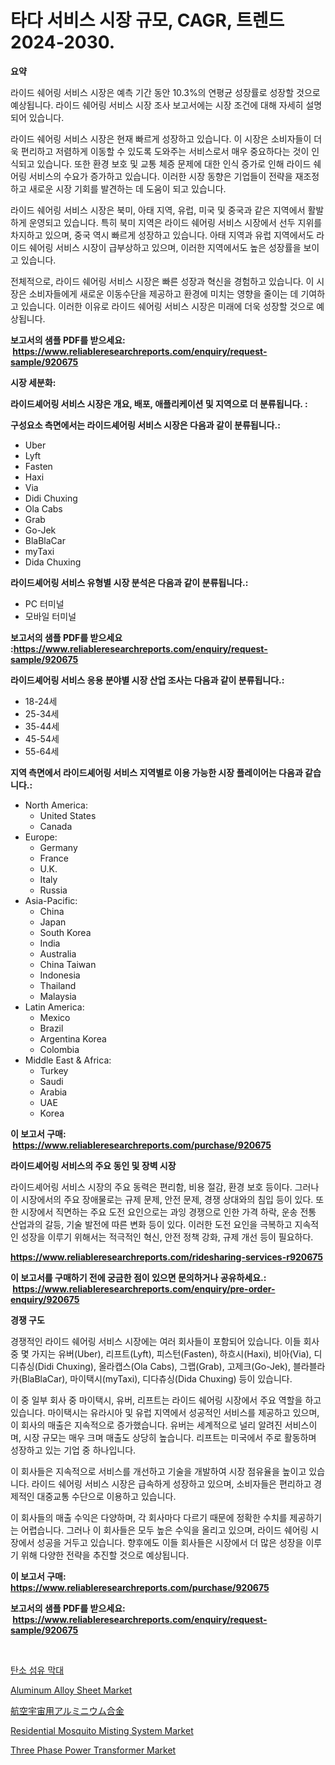 <p><h1>타다 서비스 시장 규모, CAGR, 트렌드 2024-2030.</h1></p><p><strong>요약</strong></p>
<p><p>라이드 쉐어링 서비스 시장은 예측 기간 동안 10.3%의 연평균 성장률로 성장할 것으로 예상됩니다. 라이드 쉐어링 서비스 시장 조사 보고서에는 시장 조건에 대해 자세히 설명되어 있습니다.</p><p>라이드 쉐어링 서비스 시장은 현재 빠르게 성장하고 있습니다. 이 시장은 소비자들이 더욱 편리하고 저렴하게 이동할 수 있도록 도와주는 서비스로서 매우 중요하다는 것이 인식되고 있습니다. 또한 환경 보호 및 교통 체증 문제에 대한 인식 증가로 인해 라이드 쉐어링 서비스의 수요가 증가하고 있습니다. 이러한 시장 동향은 기업들이 전략을 재조정하고 새로운 시장 기회를 발견하는 데 도움이 되고 있습니다.</p><p>라이드 쉐어링 서비스 시장은 북미, 아태 지역, 유럽, 미국 및 중국과 같은 지역에서 활발하게 운영되고 있습니다. 특히 북미 지역은 라이드 쉐어링 서비스 시장에서 선두 지위를 차지하고 있으며, 중국 역시 빠르게 성장하고 있습니다. 아태 지역과 유럽 지역에서도 라이드 쉐어링 서비스 시장이 급부상하고 있으며, 이러한 지역에서도 높은 성장률을 보이고 있습니다.</p><p>전체적으로, 라이드 쉐어링 서비스 시장은 빠른 성장과 혁신을 경험하고 있습니다. 이 시장은 소비자들에게 새로운 이동수단을 제공하고 환경에 미치는 영향을 줄이는 데 기여하고 있습니다. 이러한 이유로 라이드 쉐어링 서비스 시장은 미래에 더욱 성장할 것으로 예상됩니다.</p></p>
<p><strong>보고서의 샘플 PDF를 받으세요: &nbsp;<a href="https://www.reliableresearchreports.com/enquiry/request-sample/920675">https://www.reliableresearchreports.com/enquiry/request-sample/920675</a></strong></p>
<p><strong>시장 세분화:</strong></p>
<p><strong> 라이드셰어링 서비스 시장은 개요, 배포, 애플리케이션 및 지역으로 더 분류됩니다. :</strong></p>
<p><strong>구성요소 측면에서는 라이드셰어링 서비스 시장은 다음과 같이 분류됩니다.:</strong></p>
<p><ul><li>Uber</li><li>Lyft</li><li>Fasten</li><li>Haxi</li><li>Via</li><li>Didi Chuxing</li><li>Ola Cabs</li><li>Grab</li><li>Go-Jek</li><li>BlaBlaCar</li><li>myTaxi</li><li>Dida Chuxing</li></ul></p>
<p><strong> 라이드셰어링 서비스 유형별 시장 분석은 다음과 같이 분류됩니다.:</strong></p>
<p><ul><li>PC 터미널</li><li>모바일 터미널</li></ul></p>
<p><strong>보고서의 샘플 PDF를 받으세요 :<a href="https://www.reliableresearchreports.com/enquiry/request-sample/920675">https://www.reliableresearchreports.com/enquiry/request-sample/920675</a></strong></p>
<p><strong> 라이드셰어링 서비스 응용 분야별 시장 산업 조사는 다음과 같이 분류됩니다.:</strong></p>
<p><ul><li>18-24세</li><li>25-34세</li><li>35-44세</li><li>45-54세</li><li>55-64세</li></ul></p>
<p><strong>지역 측면에서 라이드셰어링 서비스 지역별로 이용 가능한 시장 플레이어는 다음과 같습니다.:</strong></p>
<p><ul>
    <li>
        North America:
        <ul>
            <li>United States</li>
            <li>Canada</li>
        </ul>
    </li>
    <li>
        Europe:
        <ul>
            <li>Germany</li>
            <li>France</li>
            <li>U.K.</li>
            <li>Italy</li>
            <li>Russia</li>
        </ul>
    </li>
    <li>
        Asia-Pacific:
        <ul>
            <li>China</li>
            <li>Japan</li>
            <li>South Korea</li>
            <li>India</li>
            <li>Australia</li>
            <li>China Taiwan</li>
            <li>Indonesia</li>
            <li>Thailand</li>
            <li>Malaysia</li>
        </ul>
    </li>
    <li>
        Latin America:
        <ul>
            <li>Mexico</li>
            <li>Brazil</li>
            <li>Argentina Korea</li>
            <li>Colombia</li>
        </ul>
    </li>
    <li>
        Middle East & Africa:
        <ul>
            <li>Turkey</li>
            <li>Saudi</li>
            <li>Arabia</li>
            <li>UAE</li>
            <li>Korea</li>
        </ul>
    </li>
    </ul></p>
<p><strong>이 보고서 구매: &nbsp;<a href="https://www.reliableresearchreports.com/purchase/920675">https://www.reliableresearchreports.com/purchase/920675</a></strong></p>
<p><strong>라이드셰어링 서비스의 주요 동인 및 장벽 시장</strong></p>
<p><p>라이드셰어링 서비스 시장의 주요 동력은 편리함, 비용 절감, 환경 보호 등이다. 그러나 이 시장에서의 주요 장애물로는 규제 문제, 안전 문제, 경쟁 상대와의 침입 등이 있다. 또한 시장에서 직면하는 주요 도전 요인으로는 과잉 경쟁으로 인한 가격 하락, 운송 전통 산업과의 갈등, 기술 발전에 따른 변화 등이 있다. 이러한 도전 요인을 극복하고 지속적인 성장을 이루기 위해서는 적극적인 혁신, 안전 정책 강화, 규제 개선 등이 필요하다.</p></p>
<p><strong><a href="https://www.reliableresearchreports.com/ridesharing-services-r920675">https://www.reliableresearchreports.com/ridesharing-services-r920675</a></strong></p>
<p><strong>이 보고서를 구매하기 전에 궁금한 점이 있으면 문의하거나 공유하세요.: &nbsp;<a href="https://www.reliableresearchreports.com/enquiry/pre-order-enquiry/920675">https://www.reliableresearchreports.com/enquiry/pre-order-enquiry/920675</a></strong></p>
<p><strong>경쟁 구도</strong></p>
<p><p>경쟁적인 라이드 쉐어링 서비스 시장에는 여러 회사들이 포함되어 있습니다. 이들 회사 중 몇 가지는 유버(Uber), 리프트(Lyft), 피스턴(Fasten), 하흐시(Haxi), 비아(Via), 디디츄싱(Didi Chuxing), 올라캡스(Ola Cabs), 그랩(Grab), 고제크(Go-Jek), 블라블라카(BlaBlaCar), 마이택시(myTaxi), 디다츄싱(Dida Chuxing) 등이 있습니다.</p><p>이 중 일부 회사 중 마이택시, 유버, 리프트는 라이드 쉐어링 시장에서 주요 역할을 하고 있습니다. 마이택시는 유라시아 및 유럽 지역에서 성공적인 서비스를 제공하고 있으며, 이 회사의 매출은 지속적으로 증가했습니다. 유버는 세계적으로 널리 알려진 서비스이며, 시장 규모는 매우 크며 매출도 상당히 높습니다. 리프트는 미국에서 주로 활동하며 성장하고 있는 기업 중 하나입니다.</p><p>이 회사들은 지속적으로 서비스를 개선하고 기술을 개발하여 시장 점유율을 높이고 있습니다. 라이드 쉐어링 서비스 시장은 급속하게 성장하고 있으며, 소비자들은 편리하고 경제적인 대중교통 수단으로 이용하고 있습니다.</p><p>이 회사들의 매출 수익은 다양하며, 각 회사마다 다르기 때문에 정확한 수치를 제공하기는 어렵습니다. 그러나 이 회사들은 모두 높은 수익을 올리고 있으며, 라이드 쉐어링 시장에서 성공을 거두고 있습니다. 향후에도 이들 회사들은 시장에서 더 많은 성장을 이루기 위해 다양한 전략을 추진할 것으로 예상됩니다.</p></p>
<p><strong>이 보고서 구매: &nbsp; <a href="https://www.reliableresearchreports.com/purchase/920675">https://www.reliableresearchreports.com/purchase/920675</a></strong></p>
<p><strong>보고서의 샘플 PDF를 받으세요: &nbsp;<a href="https://www.reliableresearchreports.com/enquiry/request-sample/920675">https://www.reliableresearchreports.com/enquiry/request-sample/920675</a></strong><strong></strong></p>
<p>&nbsp;</p>
<p><p><a href="https://github.com/vsap75a286l/Market-Research-Report-List-1/blob/main/883905528087.md">탄소 섬유 막대</a></p><p><a href="https://issuu.com/reportprime-2/docs/aluminum-alloy-sheet-market-size-2030.pptx">Aluminum Alloy Sheet Market</a></p><p><a href="https://github.com/bevdtkn4419963/Market-Research-Report-List-1/blob/main/634384130687.md">航空宇宙用アルミニウム合金</a></p><p><a href="https://github.com/johnbach50/Market-Research-Report-List-2/blob/main/residential-mosquito-misting-system-market.md">Residential Mosquito Misting System Market</a></p><p><a href="https://github.com/lylyparadise/Market-Research-Report-List-2/blob/main/three-phase-power-transformer-market.md">Three Phase Power Transformer Market</a></p></p>